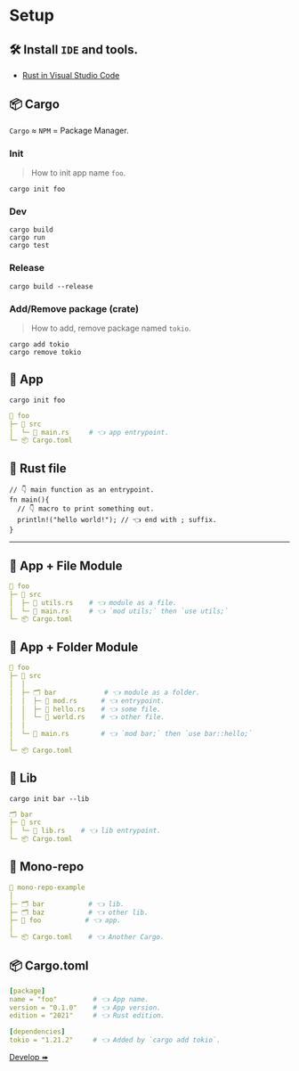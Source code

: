 # Setup

## 🛠 Install `IDE` and tools.

- [Rust in Visual Studio Code](https://code.visualstudio.com/docs/languages/rust)

## 📦 Cargo

`Cargo` ≈ `NPM` = Package Manager.

### Init

> How to init app name `foo`.

```shell
cargo init foo
```

### Dev

```shell
cargo build
cargo run
cargo test
```

### Release

```shell
cargo build --release
```

### Add/Remove package (crate)

> How to add, remove package named `tokio`.

```shell
cargo add tokio
cargo remove tokio
```

## 🦀 App

```shell
cargo init foo
```

```yml
📂 foo
├─ 📂 src
│  └─ 📄 main.rs     # 👈 app entrypoint.
└─ 📦 Cargo.toml
```

## 🦀 Rust file

```rust,editable
// 👇 main function as an entrypoint.
fn main(){
  // 👇 macro to print something out.
  println!("hello world!"); // 👈 end with ; suffix.
}
```

---

## 🦀 App + File Module

```yml
📂 foo
├─ 📂 src
│  ├─ 📄 utils.rs    # 👈 module as a file.
│  └─ 📄 main.rs     # 👈 `mod utils;` then `use utils;`
└─ 📦 Cargo.toml
```

## 🦀 App + Folder Module

```yml
📂 foo
├─ 📂 src
│  │
│  ├─ 🗂 bar            # 👈 module as a folder.
│  │  ├─ 📄 mod.rs      # 👈 entrypoint.
│  │  ├─ 📄 hello.rs    # 👈 some file.
│  │  └─ 📄 world.rs    # 👈 other file.
│  │
│  └─ 📄 main.rs        # 👈 `mod bar;` then `use bar::hello;`
│
└─ 📦 Cargo.toml
```

## 🦀 Lib

```shell
cargo init bar --lib
```

```yml
🗂 bar
├─ 📂 src
│  └─ 📄 lib.rs    # 👈 lib entrypoint.
└─ 📦 Cargo.toml
```

## 🦀 Mono-repo

```yml
📂 mono-repo-example
│
├─ 🗂 bar           # 👈 lib.
├─ 🗂 baz           # 👈 other lib.
├─ 📁 foo           # 👈 app.
│
└─ 📦 Cargo.toml    # 👈 Another Cargo.
```

## 📦 Cargo.toml

```yml
[package]
name = "foo"         # 👈 App name.
version = "0.1.0"    # 👈 App version.
edition = "2021"     # 👈 Rust edition.

[dependencies]
tokio = "1.21.2"     # 👈 Added by `cargo add tokio`.
```

[Develop ➠](./develop.md)
